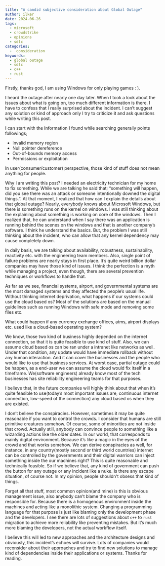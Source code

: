 ```yaml
---
title: "A candid subjective consideration about Global Outage"
author: ilker
date: 2024-06-26
tags:
  - microsoft
  - crowdstrike
  - opinions
  - sdlc
categories:
  -  consideration
keywords:
  - global outage
  - sdlc
  - c++
  - rust
---
```


Firstly, thanks god, I am using Windows for only playing games : ).

I heard the outage after nearly one day later. When I took a look about the issues about what is going on, too much different information is there. I have to confess that I really surprised about the incident. I can’t suggest any solution or kind of approach only I try to criticize it and ask questions while writing this post.

I can start with the Information I found while searching generally points followings;
- Invalid memory region
- Null pointer dereference
- Out-of-bounds memory access
- Permissions or exploitation


In user(consumer/customer) perspective, those kind of stuff does not mean anything for people.


Why I am writing this post? I needed an electricity technician for my home to fix something. While we are talking he said that; “something will happen, did you see there was an attack or someone intentionally downed the digital things.”. At that moment, I realized that how can I explain the details about that global outage? Nearly, everybody knows about Microsoft Windows, but there is something runs on the kernel on windows. I was still thinking about the explaining about something is working on core of the windows. Then I realized that, he can understand when I say there was an application is running behind the scenes on the windows and that is another company’s software. I think he understand the basics. But, the problem I was still thinking about the incident, who can allow that any kernel dependency may cause completely down.

In daily basis, we are talking about availability, robustness, sustainability, reactivity etc. with the engineering team members. Also, single point of failure problems are nearly stays in first place.  It’s quite weird billion dollar companies may have those kind of issues. I think the perfection is a myth while managing a project, even though, there are several prevention techniques or workflows to handle that.

As far as we see, financial systems, airport, and governmental systems are the most damaged systems and they affected the people’s usual life. Without thinking internet deprivation, what happens if our systems could use the cloud based os? Most of the solutions are based on the manual guidelines such as running Windows with safe mode and removing some files etc.

What could happen if any currency exchange offices, atms, airport displays etc. used like a cloud-based operating system? 

We know, those two kind of business highly depended on the internet connection, so that it is quite feasible to use kind of stuff. Also, we can assume cloud based os can be ran under a intranet like networks as well. Under that condition, any update would have immediate rollback without any human interaction. And it can cover the businesses and the people who would like to use that business services. At worst case, partial outage could be happen, as a end-user we can assume the cloud would fix itself in a timeframe. We(software engineers) already know most of the tech businesses has site reliability engineering teams for that purposes.

I believe that, in the future companies will highly think about that when it’s quite feasible to use(today’s most important issues are, continuous internet connection, low-speed of the connection) any cloud based os when they are existed.

I don’t believe the conspiracies. However, sometimes it may be quite reasonable if you want to control the crowds. I consider that humans are still primitive creatures somehow. Of course, some of minorities are not inside that crowd. Actually still, anybody can convince people to something like a wizarding actions like the older dates. In our world, that corresponds to mainly digital environment. Because it’s like a magic in the eyes of the crowd and that works somehow. We can derive conspiracies as well, for instance, in any country(mostly second or third world countries) internet can be controlled by the governments and their digital warriors can inject something inside the our machines right? This is quite reasonable and technically feasible. So if we believe that, any kind of government can push the button for any outage or any incident like a nuke. Is there any escape situation, of course not. In my opinion, people shouldn't obsess that kind of things.

Forget all that stuff, most common opinion(and mine) is this is obvious management issue, also anybody can’t blame the company who is responsible for. Because there is a homogenous environment inside the machines and acting like a monolithic system. Changing a programming language for that purpose is just like blaming only the development phase and the developers. I see there are lots of suggestions about `c++` to `rust` migration to achieve more reliability like preventing mistakes. But it’s much more blaming the developers, not the actual workflow itself.

I believe this will led to new approaches and the architecture designs and obviously, this incident’s echoes will survive. Lots of companies would reconsider about their approaches and try to find new solutions to manage kind of dependencies inside their applications or systems. Thanks for reading.